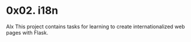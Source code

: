 # 0x02. i18n
Alx This project contains tasks for learning to create internationalized web pages with Flask.
